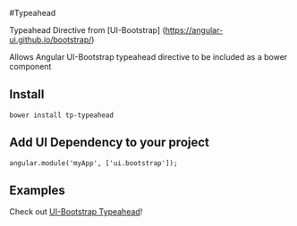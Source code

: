 #Typeahead
 
Typeahead Directive from [UI-Bootstrap] (https://angular-ui.github.io/bootstrap/)

Allows Angular UI-Bootstrap typeahead directive to be included as a bower component

## Install

    bower install tp-typeahead

## Add UI Dependency to your project

    angular.module('myApp', ['ui.bootstrap']);

## Examples

Check out [UI-Bootstrap Typeahead](https://angular-ui.github.io/bootstrap/#/typeahead)!